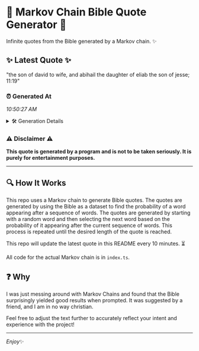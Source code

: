 # 📖 Markov Chain Bible Quote Generator 📖

Infinite quotes from the Bible generated by a Markov chain. ✨

## ✨ Latest Quote ✨
"the son of david to wife, and abihail the daughter of eliab the son of jesse; 11:19"

### ⏰ Generated At
*10:50:27 AM*

<details>
    <summary>🛠️ Generation Details</summary>
    <p>
        <strong>🌱 Seed:</strong> the<br>
        <strong>🔄 Iterations:</strong> 16<br>
        <strong>📜 Context History:</strong><br>[ the ]: son<br>[ the, son ]: of<br>[ the, son, of ]: david<br>[ the, son, of, david ]: to<br>[ the, son, of, david, to ]: wife,<br>[ the, son, of, david, to, wife, ]: and<br>[ son, of, david, to, wife,, and ]: abihail<br>[ of, david, to, wife,, and, abihail ]: the<br>[ david, to, wife,, and, abihail, the ]: daughter<br>[ to, wife,, and, abihail, the, daughter ]: of<br>[ wife,, and, abihail, the, daughter, of ]: eliab<br>[ and, abihail, the, daughter, of, eliab ]: the<br>[ abihail, the, daughter, of, eliab, the ]: son<br>[ the, daughter, of, eliab, the, son ]: of<br>[ daughter, of, eliab, the, son, of ]: jesse;<br>[ of, eliab, the, son, of, jesse; ]: 11:19<br>
    </p>
</details>

### ⚠️ Disclaimer ⚠️
**This quote is generated by a program and is not to be taken seriously. It is purely for entertainment purposes.**

---

## 🔍 How It Works

This repo uses a Markov chain to generate Bible quotes. The quotes are generated by using the Bible as a dataset to find the probability of a word appearing after a sequence of words. The quotes are generated by starting with a random word and then selecting the next word based on the probability of it appearing after the current sequence of words. This process is repeated until the desired length of the quote is reached.

This repo will update the latest quote in this README every 10 minutes. ⏳

All code for the actual Markov chain is in `index.ts`.

## ❓ Why

I was just messing around with Markov Chains and found that the Bible surprisingly yielded good results when prompted. 
It was suggested by a friend, and I am in no way christian.

Feel free to adjust the text further to accurately reflect your intent and experience with the project!

---

*Enjoy*✨
